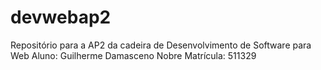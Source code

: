 # devwebap2
Repositório para a AP2 da cadeira de Desenvolvimento de Software para Web
Aluno: Guilherme Damasceno Nobre
Matrícula: 511329
